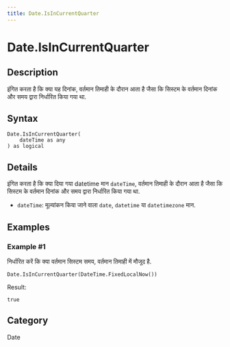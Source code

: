 ```yaml
---
title: Date.IsInCurrentQuarter
---
```


# Date.IsInCurrentQuarter


## Description

इंगित करता है कि क्या यह दिनांक, वर्तमान तिमाही के दौरान आता है जैसा कि सिस्टम के वर्तमान दिनांक और समय द्वारा निर्धारित किया गया था.


## Syntax

```powerquery
Date.IsInCurrentQuarter(
    dateTime as any
) as logical
```


## Details

इंगित करता है कि क्या दिया गया datetime मान <code>dateTime</code>, वर्तमान तिमाही के दौरान आता है जैसा कि सिस्टम के वर्तमान दिनांक और समय द्वारा निर्धारित किया गया था.      <ul>      <li><code>dateTime</code>: मूल्यांकन किया जाने वाला <code>date</code>, <code>datetime</code> या <code>datetimezone</code> मान.</li>      </ul>


## Examples

### Example #1 
निर्धारित करें कि क्या वर्तमान सिस्टम समय, वर्तमान तिमाही में मौजूद है.
```powerquery
Date.IsInCurrentQuarter(DateTime.FixedLocalNow())
```

Result: 
```powerquery
true
```




## Category
Date
